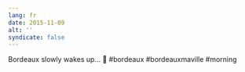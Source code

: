 ```yaml
---
lang: fr
date: 2015-11-09
alt: ''
syndicate: false
---
```


Bordeaux slowly wakes up... 🌆 #bordeaux #bordeauxmaville #morning
